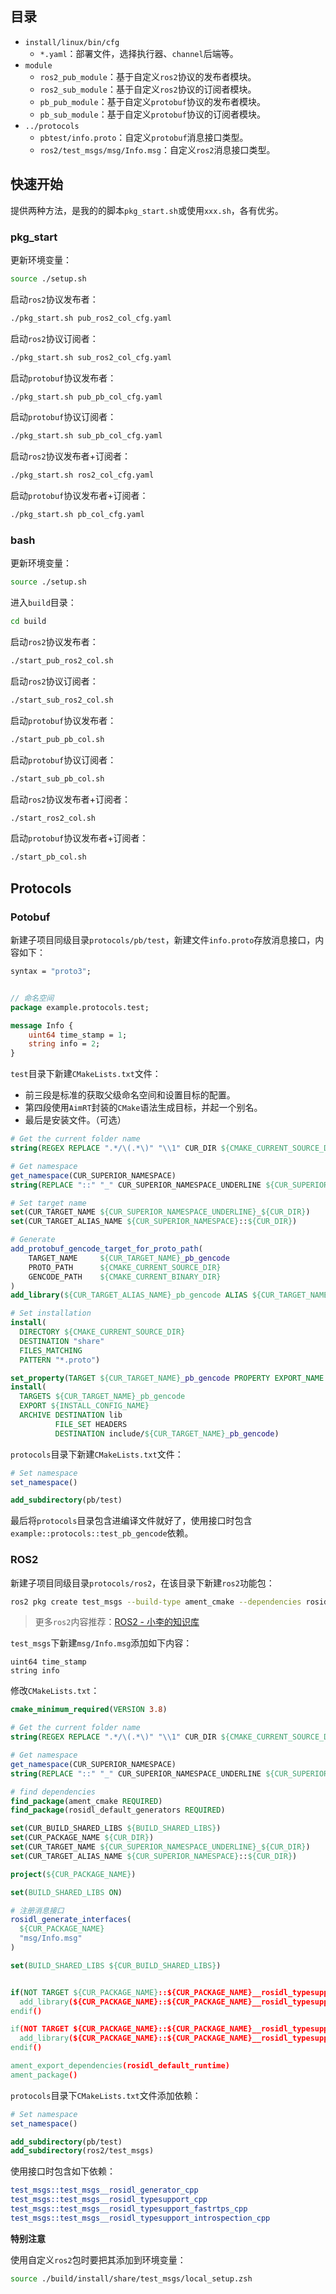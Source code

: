 ## 目录

- `install/linux/bin/cfg`
  - `*.yaml`：部署文件，选择执行器、`channel`后端等。
- `module`
  - `ros2_pub_module`：基于自定义`ros2`协议的发布者模块。
  - `ros2_sub_module`：基于自定义`ros2`协议的订阅者模块。
  - `pb_pub_module`：基于自定义`protobuf`协议的发布者模块。
  - `pb_sub_module`：基于自定义`protobuf`协议的订阅者模块。
- `../protocols`
  - `pbtest/info.proto`：自定义`protobuf`消息接口类型。
  - `ros2/test_msgs/msg/Info.msg`：自定义`ros2`消息接口类型。
  
## 快速开始

提供两种方法，是我的的脚本`pkg_start.sh`或使用`xxx.sh`，各有优劣。

### pkg_start

更新环境变量：

```bash
source ./setup.sh
```

启动`ros2`协议发布者：

```bash
./pkg_start.sh pub_ros2_col_cfg.yaml
```

启动`ros2`协议订阅者：

```bash
./pkg_start.sh sub_ros2_col_cfg.yaml
```

启动`protobuf`协议发布者：

```bash
./pkg_start.sh pub_pb_col_cfg.yaml
```

启动`protobuf`协议订阅者：

```bash
./pkg_start.sh sub_pb_col_cfg.yaml
```

启动`ros2`协议发布者+订阅者：

```bash
./pkg_start.sh ros2_col_cfg.yaml
```

启动`protobuf`协议发布者+订阅者：

```bash
./pkg_start.sh pb_col_cfg.yaml
```

### bash

更新环境变量：

```bash
source ./setup.sh
```

进入`build`目录：

```bash
cd build
```

启动`ros2`协议发布者：

```bash
./start_pub_ros2_col.sh
```

启动`ros2`协议订阅者：

```bash
./start_sub_ros2_col.sh
```

启动`protobuf`协议发布者：

```bash
./start_pub_pb_col.sh
```

启动`protobuf`协议订阅者：

```bash
./start_sub_pb_col.sh
```

启动`ros2`协议发布者+订阅者：

```bash
./start_ros2_col.sh
```

启动`protobuf`协议发布者+订阅者：

```bash
./start_pb_col.sh
```

## Protocols

### Potobuf

新建子项目同级目录`protocols/pb/test`，新建文件`info.proto`存放消息接口，内容如下：

```protobuf
syntax = "proto3";


// 命名空间
package example.protocols.test;

message Info {
    uint64 time_stamp = 1;
    string info = 2;
}
```

`test`目录下新建`CMakeLists.txt`文件：

- 前三段是标准的获取父级命名空间和设置目标的配置。
- 第四段使用`AimRT`封装的`CMake`语法生成目标，并起一个别名。
- 最后是安装文件。（可选）

```cmake
# Get the current folder name
string(REGEX REPLACE ".*/\(.*\)" "\\1" CUR_DIR ${CMAKE_CURRENT_SOURCE_DIR})

# Get namespace
get_namespace(CUR_SUPERIOR_NAMESPACE)
string(REPLACE "::" "_" CUR_SUPERIOR_NAMESPACE_UNDERLINE ${CUR_SUPERIOR_NAMESPACE})

# Set target name
set(CUR_TARGET_NAME ${CUR_SUPERIOR_NAMESPACE_UNDERLINE}_${CUR_DIR})
set(CUR_TARGET_ALIAS_NAME ${CUR_SUPERIOR_NAMESPACE}::${CUR_DIR})

# Generate 
add_protobuf_gencode_target_for_proto_path(
    TARGET_NAME     ${CUR_TARGET_NAME}_pb_gencode
    PROTO_PATH      ${CMAKE_CURRENT_SOURCE_DIR}
    GENCODE_PATH    ${CMAKE_CURRENT_BINARY_DIR}
)
add_library(${CUR_TARGET_ALIAS_NAME}_pb_gencode ALIAS ${CUR_TARGET_NAME}_pb_gencode)

# Set installation
install(
  DIRECTORY ${CMAKE_CURRENT_SOURCE_DIR}
  DESTINATION "share"
  FILES_MATCHING
  PATTERN "*.proto")

set_property(TARGET ${CUR_TARGET_NAME}_pb_gencode PROPERTY EXPORT_NAME ${CUR_TARGET_ALIAS_NAME}_pb_gencode)
install(
  TARGETS ${CUR_TARGET_NAME}_pb_gencode
  EXPORT ${INSTALL_CONFIG_NAME}
  ARCHIVE DESTINATION lib
          FILE_SET HEADERS
          DESTINATION include/${CUR_TARGET_NAME}_pb_gencode)
```

`protocols`目录下新建`CMakeLists.txt`文件：

```cmake
# Set namespace
set_namespace()

add_subdirectory(pb/test)
```

最后将`protocols`目录包含进编译文件就好了，使用接口时包含`example::protocols::test_pb_gencode`依赖。

### ROS2

新建子项目同级目录`protocols/ros2`，在该目录下新建`ros2`功能包：

```bash
ros2 pkg create test_msgs --build-type ament_cmake --dependencies rosidl_default_generators --license Apache-2.0
```

> 更多`ros2`内容推荐：[ROS2 - 小李的知识库](https://tonmoon.top/study/ROS2/4-工作空间与功能包/)

`test_msgs`下新建`msg/Info.msg`添加如下内容：

```
uint64 time_stamp
string info
```

修改`CMakeLists.txt`：

```cmake
cmake_minimum_required(VERSION 3.8)

# Get the current folder name
string(REGEX REPLACE ".*/\(.*\)" "\\1" CUR_DIR ${CMAKE_CURRENT_SOURCE_DIR})

# Get namespace
get_namespace(CUR_SUPERIOR_NAMESPACE)
string(REPLACE "::" "_" CUR_SUPERIOR_NAMESPACE_UNDERLINE ${CUR_SUPERIOR_NAMESPACE})

# find dependencies
find_package(ament_cmake REQUIRED)
find_package(rosidl_default_generators REQUIRED)

set(CUR_BUILD_SHARED_LIBS ${BUILD_SHARED_LIBS})
set(CUR_PACKAGE_NAME ${CUR_DIR})
set(CUR_TARGET_NAME ${CUR_SUPERIOR_NAMESPACE_UNDERLINE}_${CUR_DIR})
set(CUR_TARGET_ALIAS_NAME ${CUR_SUPERIOR_NAMESPACE}::${CUR_DIR})

project(${CUR_PACKAGE_NAME})

set(BUILD_SHARED_LIBS ON)

# 注册消息接口
rosidl_generate_interfaces(
  ${CUR_PACKAGE_NAME}
  "msg/Info.msg"
)

set(BUILD_SHARED_LIBS ${CUR_BUILD_SHARED_LIBS})


if(NOT TARGET ${CUR_PACKAGE_NAME}::${CUR_PACKAGE_NAME}__rosidl_typesupport_cpp)
  add_library(${CUR_PACKAGE_NAME}::${CUR_PACKAGE_NAME}__rosidl_typesupport_cpp ALIAS ${CUR_PACKAGE_NAME}__rosidl_typesupport_cpp)
endif()

if(NOT TARGET ${CUR_PACKAGE_NAME}::${CUR_PACKAGE_NAME}__rosidl_typesupport_fastrtps_cpp)
  add_library(${CUR_PACKAGE_NAME}::${CUR_PACKAGE_NAME}__rosidl_typesupport_fastrtps_cpp ALIAS ${CUR_PACKAGE_NAME}__rosidl_typesupport_fastrtps_cpp)
endif()

ament_export_dependencies(rosidl_default_runtime)
ament_package()
```

`protocols`目录下`CMakeLists.txt`文件添加依赖：

```cmake
# Set namespace
set_namespace()

add_subdirectory(pb/test)
add_subdirectory(ros2/test_msgs)
```

使用接口时包含如下依赖：

```cmake
test_msgs::test_msgs__rosidl_generator_cpp
test_msgs::test_msgs__rosidl_typesupport_cpp
test_msgs::test_msgs__rosidl_typesupport_fastrtps_cpp
test_msgs::test_msgs__rosidl_typesupport_introspection_cpp
```

**特别注意**

使用自定义`ros2`包时要把其添加到环境变量：

```bash
source ./build/install/share/test_msgs/local_setup.zsh
```

